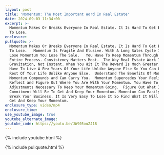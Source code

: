 ```yaml
---
layout: post
title: 'Momentum: The Most Important Word In Real Estate'
date: 2024-09-03 11:34:00
excerpt: >-
  Momentum Makes Or Breaks Everyone In Real Estate. It Is Hard To Get But Easy
  To Lose. 
enclosure:
pullquote: >-
  Momentum Makes Or Breaks Everyone In Real Estate. It Is Hard To Get But Easy
  To Lose.   Momentum Is Fragile And Elusive. With A Long Sales Cycle If You
  Lose Momentum You Lose The Sale.   You Have To Keep Momentum Through The
  Entire Process. Consistency Matters Most.  The Way Real Estate Work Is Delayed
  Gravitation, Not Instant. When You Hit It The Reward Is Much Greater.   You
  Have To Live A Few Years Of Your Life Unlike Anyone Else So You Can Live The
  Rest Of Your Life Unlike Anyone Else.  Understand The Benefits Of Momentum.
  Momentum Compounds and Can Carry You.  Momentum Supercedes Your Feelings.
  Reflect and Figure Out Where You Are With Your Momentum. You Have To Make The
  Adjustments Necessary To Keep Your Momentum Going.  Figure Out What Is Your
  Commitment Will Be To Get And Keep Your Momentum. Momentum Can Easily Make Or
  Break Your Business. It Is Very Easy To Lose It So Find What It Will Take To
  Get And Keep Your Momentum.
enclosure_type: video/mp4
enclosure_time:
use_youtube_image: true
youtube_alternate_image:
youtube_code: https://youtu.be/JW905ouZJ18
---
```

{% include youtube.html %}

{% include pullquote.html %}